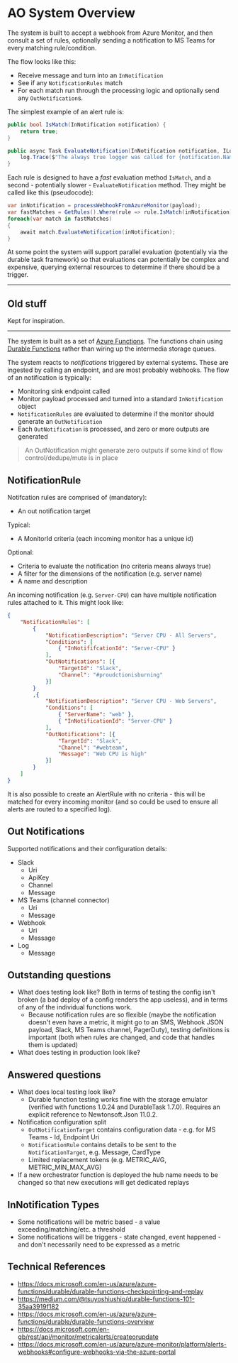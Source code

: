 # AO System Overview

The system is built to accept a webhook from Azure Monitor, and then consult a set of rules, optionally sending a notification to MS Teams for every matching rule/condition.

The flow looks like this:

- Receive message and turn into an `InNotification`
- See if any `NotificationRules` match
- For each match run through the processing logic and optionally send any `OutNotification`s.

The simplest example of an alert rule is:

```csharp
public bool IsMatch(InNotification notification) {
    return true;
}

public async Task EvaluateNotification(InNotification notification, ILogger log) {
    log.Trace($"The always true logger was called for {notification.Name}");
}
```

Each rule is designed to have a _fast_ evaluation method `IsMatch`, and a second - potentially slower - `EvaluateNotification` method.  They might be called like this (pseudocode):

```csharp
var inNotification = processWebhookFromAzureMonitor(payload);
var fastMatches = GetRules().Where(rule => rule.IsMatch(inNotification));
foreach(var match in fastMatches)
{
    await match.EvaluateNotification(inNotification);
}
```

At some point the system will support parallel evaluation (potentially via the durable task framework) so that evaluations can potentially be complex and expensive, querying external resources to determine if there should be a trigger.

---

## Old stuff

Kept for inspiration.

---

The system is built as a set of [Azure Functions].  The functions chain using [Durable Functions] rather than wiring up the intermedia storage queues.

The system reacts to *notifications* triggered by external systems.  These are ingested by calling an endpoint, and are most probably webhooks.  The flow of an notification is typically:

- Monitoring sink endpoint called
- Monitor payload processed and turned into a standard `InNotification` object
- `NotificationRules` are evaluated to determine if the monitor should generate an `OutNotification`
- Each `OutNotification` is processed, and zero or more outputs are generated

>An OutNotification might generate zero outputs if some kind of flow control/dedupe/mute is in place

## NotificationRule
Notifcation rules are comprised of (mandatory):

- An out notification target

Typical:
- A MonitorId criteria (each incoming monitor has a unique id)

Optional:
- Criteria to evaluate the notification (no criteria means always true)
- A filter for the dimensions of the notification (e.g. server name)
- A name and description

An incoming notification (e.g. `Server-CPU`) can have multiple notification rules attached to it.  This might look like:

```json
{
    "NotificationRules": [
        {   
            "NotificationDescription": "Server CPU - All Servers",
            "Conditions": [
                { "InNotififcationId": "Server-CPU" }
            ], 
            "OutNotifications": [{
                "TargetId": "Slack",
                "Channel": "#proudctionisburning"
            }]
        }
        ,{  
            "NotificationDescription": "Server CPU - Web Servers",
            "Conditions": [
                { "ServerName": "web" },
                { "InNotificationId": "Server-CPU" }
            ],
            "OutNotifications": [{
                "TargetId": "Slack",
                "Channel": "#webteam",
                "Message": "Web CPU is high"
            }]
        }
    ]
}
```

It is also possible to create an AlertRule with no criteria - this will be matched for every incoming monitor (and so could be used to ensure all alerts are routed to a specified log).

## Out Notifications

Supported notifications and their configuration details:

- Slack
  - Uri
  - ApiKey
  - Channel
  - Message
- MS Teams (channel connector)
  - Uri
  - Message
- Webhook
  - Uri
  - Message
- Log
  - Message

## Outstanding questions
- What does testing look like?  Both in terms of testing the config isn't broken (a bad deploy of a config renders the app useless), and in terms of any of the individual functions work.
  - Because notification rules are so flexible (maybe the notification doesn't even have a metric, it might go to an SMS, Webhook JSON payload, Slack, MS Teams channel, PagerDuty), testing definitions is important (both when rules are changed, and code that handles them is updated)
- What does testing in production look like?

## Answered questions
- What does local testing look like?
  - Durable function testing works fine with the storage emulator (verified with functions 1.0.24 and DurableTask 1.7.0).  Requires an explicit reference to Newtonsoft.Json 11.0.2.
- Notification configuration split
  - `OutNotificationTarget` contains configuration data - e.g. for MS Teams - Id, Endpoint Uri
  - `NotificationRule` contains details to be sent to the `NotificationTarget`, e.g. Message, CardType
  - Limited replacement tokens (e.g. METRIC_AVG, METRIC_MIN_MAX_AVG)
- If a new orchestrator function is deployed the hub name needs to be changed so that new executions will get dedicated replays

## InNotification Types
- Some notifications will be metric based - a value exceeding/matching/etc. a threshold
- Some notifications will be triggers - state changed, event happened - and don't necessarily need to be expressed as a metric

## Technical References
- https://docs.microsoft.com/en-us/azure/azure-functions/durable/durable-functions-checkpointing-and-replay
- https://medium.com/@tsuyoshiushio/durable-functions-101-35aa3919f182
- https://docs.microsoft.com/en-us/azure/azure-functions/durable/durable-functions-overview
- https://docs.microsoft.com/en-gb/rest/api/monitor/metricalerts/createorupdate
- https://docs.microsoft.com/en-us/azure/azure-monitor/platform/alerts-webhooks#configure-webhooks-via-the-azure-portal

[Azure Functions]: https://docs.microsoft.com/en-us/azure/azure-functions/functions-overview
[Durable Functions]: https://docs.microsoft.com/en-us/azure/azure-functions/durable/durable-functions-overview